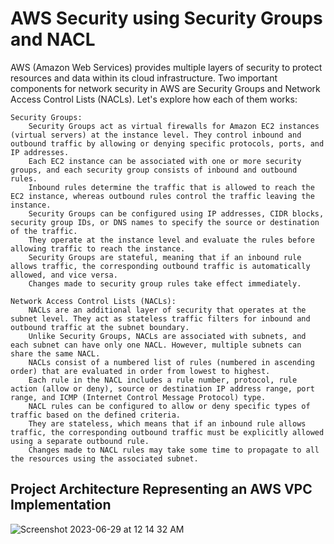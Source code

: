 # AWS Security using Security Groups and NACL 

AWS (Amazon Web Services) provides multiple layers of security to protect resources and data within its cloud infrastructure. Two important components for network security in AWS are Security Groups and Network Access Control Lists (NACLs). Let's explore how each of them works:

    Security Groups:
        Security Groups act as virtual firewalls for Amazon EC2 instances (virtual servers) at the instance level. They control inbound and outbound traffic by allowing or denying specific protocols, ports, and IP addresses.
        Each EC2 instance can be associated with one or more security groups, and each security group consists of inbound and outbound rules.
        Inbound rules determine the traffic that is allowed to reach the EC2 instance, whereas outbound rules control the traffic leaving the instance.
        Security Groups can be configured using IP addresses, CIDR blocks, security group IDs, or DNS names to specify the source or destination of the traffic.
        They operate at the instance level and evaluate the rules before allowing traffic to reach the instance.
        Security Groups are stateful, meaning that if an inbound rule allows traffic, the corresponding outbound traffic is automatically allowed, and vice versa.
        Changes made to security group rules take effect immediately.

    Network Access Control Lists (NACLs):
        NACLs are an additional layer of security that operates at the subnet level. They act as stateless traffic filters for inbound and outbound traffic at the subnet boundary.
        Unlike Security Groups, NACLs are associated with subnets, and each subnet can have only one NACL. However, multiple subnets can share the same NACL.
        NACLs consist of a numbered list of rules (numbered in ascending order) that are evaluated in order from lowest to highest.
        Each rule in the NACL includes a rule number, protocol, rule action (allow or deny), source or destination IP address range, port range, and ICMP (Internet Control Message Protocol) type.
        NACL rules can be configured to allow or deny specific types of traffic based on the defined criteria.
        They are stateless, which means that if an inbound rule allows traffic, the corresponding outbound traffic must be explicitly allowed using a separate outbound rule.
        Changes made to NACL rules may take some time to propagate to all the resources using the associated subnet.

## Project Architecture Representing an AWS VPC Implementation


![Screenshot 2023-06-29 at 12 14 32 AM](https://github.com/iam-veeramalla/aws-devops-zero-to-hero/assets/43399466/30bbc9e8-6502-438b-8adf-ece8b81edce9)

